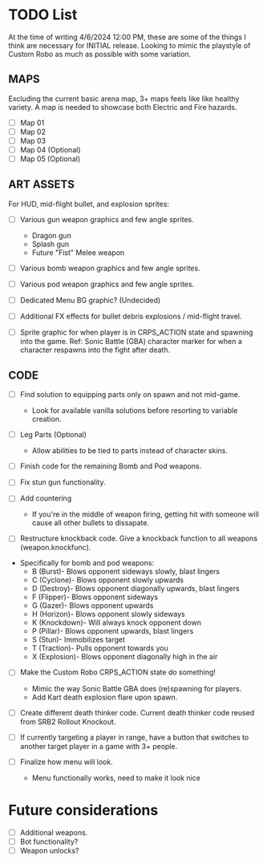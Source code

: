 # TODO List
At the time of writing 4/6/2024 12:00 PM, these are some of the things I think are necessary for INITIAL release.
Looking to mimic the playstyle of Custom Robo as much as possible with some variation.

## MAPS
Excluding the current basic arena map, 3+ maps feels like like healthy variety.
A map is needed to showcase both Electric and Fire hazards.
- [ ] Map 01
- [ ] Map 02
- [ ] Map 03
- [ ] Map 04 (Optional)
- [ ] Map 05 (Optional)

## ART ASSETS
For HUD, mid-flight bullet, and explosion sprites:
- [ ] Various gun weapon graphics and few angle sprites.
  - Dragon gun
  - Splash gun
  - Future "Fist" Melee weapon
- [ ] Various bomb weapon graphics and few angle sprites.
- [ ] Various pod weapon graphics and few angle sprites.

- [ ] Dedicated Menu BG graphic? (Undecided)
- [ ] Additional FX effects for bullet debris explosions / mid-flight travel.

- [ ] Sprite graphic for when player is in CRPS_ACTION state and spawning into the game. Ref: Sonic Battle (GBA) character marker for when a character respawns into the fight after death.

## CODE
- [ ] Find solution to equipping parts only on spawn and not mid-game.
  - Look for available vanilla solutions before resorting to variable creation.

- [ ] Leg Parts (Optional)
  - Allow abilities to be tied to parts instead of character skins.

- [ ] Finish code for the remaining Bomb and Pod weapons.
- [ ] Fix stun gun functionality.

- [ ] Add countering
  - If you're in the middle of weapon firing, getting hit with someone will cause all other bullets to dissapate.

- [ ] Restructure knockback code. Give a knockback function to all weapons (weapon.knockfunc).
- Specifically for bomb and pod weapons:
  - B (Burst)- Blows opponent sideways slowly, blast lingers
  - C (Cyclone)- Blows opponent slowly upwards
  - D (Destroy)- Blows opponent diagonally upwards, blast lingers
  - F (Flipper)- Blows opponent sideways
  - G (Gazer)- Blows opponent upwards
  - H (Horizon)- Blows opponent slowly sideways
  - K (Knockdown)- Will always knock opponent down
  - P (Pillar)- Blows opponent upwards, blast lingers
  - S (Stun)- Immobilizes target
  - T (Traction)- Pulls opponent towards you
  - X (Explosion)- Blows opponent diagonally high in the air

- [ ] Make the Custom Robo CRPS_ACTION state do something!
  - Mimic the way Sonic Battle GBA does (re)spawning for players.
  - Add Kart death explosion flare upon spawn.
  
- [ ] Create different death thinker code. Current death thinker code reused from SRB2 Rollout Knockout.

- [ ] If currently targeting a player in range, have a button that switches to another target player in a game with 3+ people.

- [ ] Finalize how menu will look.
  - Menu functionally works, need to make it look nice

# Future considerations
- [ ] Additional weapons.
- [ ] Bot functionality?
- [ ] Weapon unlocks?